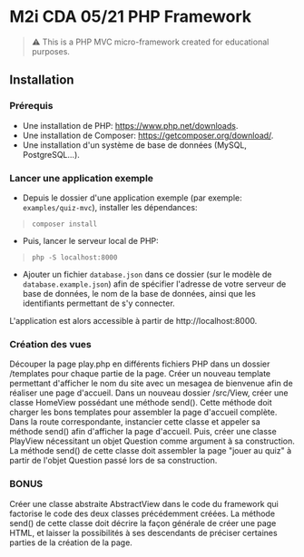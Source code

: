 # M2i CDA 05/21 PHP Framework

> ⚠️ This is a PHP MVC micro-framework created for educational purposes.

## Installation

### Prérequis

- Une installation de PHP: https://www.php.net/downloads.
- Une installation de Composer: https://getcomposer.org/download/.
- Une installation d'un système de base de données (MySQL, PostgreSQL…).

### Lancer une application exemple

- Depuis le dossier d'une application exemple (par exemple: `examples/quiz-mvc`), installer les dépendances:

> `composer install`

- Puis, lancer le serveur local de PHP:

> `php -S localhost:8000`

- Ajouter un fichier `database.json` dans ce dossier (sur le modèle de `database.example.json`) afin de spécifier l'adresse de votre serveur de base de données, le nom de la base de données, ainsi que les identifiants permettant de s'y connecter.

L'application est alors accessible à partir de http://localhost:8000.


### Création des vues

Découper la page play.php en différents fichiers PHP dans un dossier /templates pour chaque partie de la page.
Créer un nouveau template permettant d'afficher le nom du site avec un mesagea de bienvenue afin de réaliser une page d'accueil.
Dans un nouveau dossier /src/View, créer une classe HomeView possédant une méthode send(). Cette méthode doit charger les bons templates pour assembler la page d'accueil complète. Dans la route correspondante, instancier cette classe et appeler sa méthode send() afin d'afficher la page d'accueil.
Puis, créer une classe PlayView nécessitant un objet Question comme argument à sa construction. La méthode send() de cette classe doit assembler la page "jouer au quiz" à partir de l'objet Question passé lors de sa construction.

### BONUS

Créer une classe abstraite AbstractView dans le code du framework qui factorise le code des deux classes précédemment créées. La méthode send() de cette classe doit décrire la façon générale de créer une page HTML, et laisser la possibilités à ses descendants de préciser certaines parties de la création de la page.
